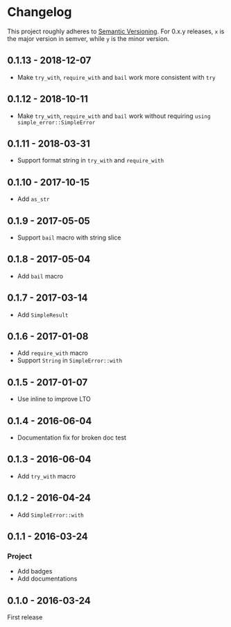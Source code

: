 # Changelog

This project roughly adheres to [Semantic Versioning](http://semver.org/). For 0.x.y releases, `x` is the major version in semver, while `y` is the minor version.


## 0.1.13 - 2018-12-07

* Make `try_with`, `require_with` and `bail` work more consistent with `try`

## 0.1.12 - 2018-10-11

* Make `try_with`, `require_with` and `bail` work without requiring `using simple_error::SimpleError`

## 0.1.11 - 2018-03-31

* Support format string in `try_with` and `require_with`

## 0.1.10 - 2017-10-15

* Add `as_str`

## 0.1.9 - 2017-05-05

* Support `bail` macro with string slice

## 0.1.8 - 2017-05-04

* Add `bail` macro

## 0.1.7 - 2017-03-14

* Add `SimpleResult`

## 0.1.6 - 2017-01-08

* Add `require_with` macro
* Support `String` in `SimpleError::with`

## 0.1.5 - 2017-01-07

* Use inline to improve LTO

## 0.1.4 - 2016-06-04

* Documentation fix for broken doc test

## 0.1.3 - 2016-06-04

* Add `try_with` macro

## 0.1.2 - 2016-04-24

* Add `SimpleError::with`

## 0.1.1 - 2016-03-24

### Project

* Add badges
* Add documentations

## 0.1.0 - 2016-03-24

First release
